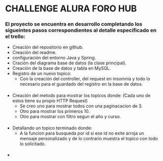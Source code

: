 # CHALLENGE ALURA FORO HUB

### El proyecto se encuentra en desarrollo completando los sigueintes pasos correspondientes al detalle especificado en el trello:

- Creación del repositorio en github.
- Creación del readme.
- configuración del entorno Java y Spring.
- Cración del diagrama base de datos (la clase principal).
- Creación de la base de datos y tabla en MySQL.
- Registro de un nuevo topico:
  - Con la creación del controller, del request en insomnia y todo lo necesario para el guardado del registro en la base de datos.
####
- Creación del metodo para mostrar los topicos donde: (Cada uno de estos tiene su propio HTTP Request)
  - Se creo uno para mostrar todos con una paginacacion de 3.
  - Otro para mostrar los primeros 10.
  - Otro para mostrar con filtro segun el año y curso.
####
- Detallando un topico terminado donde:
  - A la funcion para busqueda por id si ese id no exite arroja un mensaje personalizado y de lo contrario muestra el topico con todo lo solicitado.
#### 
- 